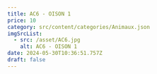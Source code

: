 ```yaml
---
title: AC6 - OISON 1
price: 10
category: src/content/categories/Animaux.json
imgSrcList:
  - src: /asset/AC6.jpg
    alt: AC6 - OISON 1
date: 2024-05-30T10:36:51.757Z
draft: false
---
```


